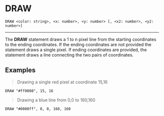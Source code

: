 # DRAW

```
DRAW <color: string>, <x: number>, <y: number> [, <x2: number>, <y2: number>]
```

---

The **DRAW** statement draws a 1 to n pixel line from the starting coordinates
to the ending coordinates. If the ending coordinates are not provided
the statement draws a single pixel. If ending coordinates are provided,
the statement draws a line connecting the two pairs of coordinates.

## Examples

> Drawing a single red pixel at coordinate 15,16

```
DRAW "#ff0000", 15, 16
```

> Drawing a blue line from 0,0 to 160,160

```
DRAW "#0000ff", 0, 0, 160, 160
```
